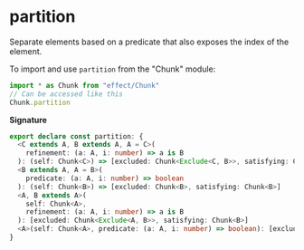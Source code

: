 # partition

Separate elements based on a predicate that also exposes the index of the element.

To import and use `partition` from the "Chunk" module:

```ts
import * as Chunk from "effect/Chunk"
// Can be accessed like this
Chunk.partition
```

**Signature**

```ts
export declare const partition: {
  <C extends A, B extends A, A = C>(
    refinement: (a: A, i: number) => a is B
  ): (self: Chunk<C>) => [excluded: Chunk<Exclude<C, B>>, satisfying: Chunk<B>]
  <B extends A, A = B>(
    predicate: (a: A, i: number) => boolean
  ): (self: Chunk<B>) => [excluded: Chunk<B>, satisfying: Chunk<B>]
  <A, B extends A>(
    self: Chunk<A>,
    refinement: (a: A, i: number) => a is B
  ): [excluded: Chunk<Exclude<A, B>>, satisfying: Chunk<B>]
  <A>(self: Chunk<A>, predicate: (a: A, i: number) => boolean): [excluded: Chunk<A>, satisfying: Chunk<A>]
}
```
